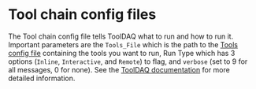 # Tool chain config files

The Tool chain config file tells ToolDAQ what to run and how to run it.
Important parameters are the `Tools_File` which is the path to the [Tools config file](Tools_config_files.md) containing the tools you want to run,
Run Type which has 3 options (`Inline`, `Interactive`, and `Remote`) to flag, and 
`verbose` (set to 9 for all messages, 0 for none). See the [ToolDAQ documentation](https://docs.google.com/document/d/18rgYMOAGt3XiW9i0qN9kfUK1ssbQgLV1gQgG3hyVUoA/edit) for more detailed information.
